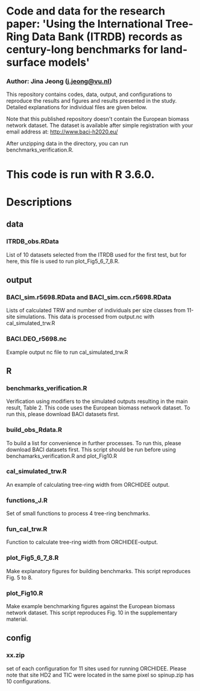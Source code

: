 # Code and data for the research paper: 'Using the International Tree-Ring Data Bank (ITRDB) records as century-long benchmarks for land-surface models'
### Author: Jina Jeong (j.jeong@vu.nl)

This repository contains codes, data, output, and configurations to reproduce the results and figures and results presented in the study. Detailed explanations for individual files are given below.

Note that this published repository doesn't contain the European biomass network dataset. The dataset is available after simple registration with your email address at: http://www.baci-h2020.eu/

After unzipping data in the directory, you can run benchmarks_verification.R.

#  This code is run with R 3.6.0. 

# Descriptions
## data
### ITRDB_obs.RData
List of 10 datasets selected from the ITRDB used for the first test, but for here, this file is used to run plot_Fig5_6_7_8.R.

## output
### BACI_sim.r5698.RData and BACI_sim.ccn.r5698.RData 
Lists of calculated TRW and number of individuals per size classes from 11-site simulations. This data is processed from output.nc with cal_simulated_trw.R
### BACI.DEO_r5698.nc
Example output nc file to run cal_simulated_trw.R

## R
### benchmarks_verification.R
Verification using modifiers to the simulated outputs resulting in the main result, Table 2. 
This code uses the European biomass network dataset. To run this, please download BACI datasets first.
### build_obs_Rdata.R
To build a list for convenience in further processes. To run this, please download BACI datasets first. This script should be run before using benchamarks_verification.R and plot_Fig10.R
### cal_simulated_trw.R
An example of calculating tree-ring width from ORCHIDEE output.
### functions_J.R
Set of small functions to process 4 tree-ring benchmarks.
### fun_cal_trw.R
Function to calculate tree-ring width from ORCHIDEE-output.
### plot_Fig5_6_7_8.R
Make explanatory figures for building benchmarks. This script reproduces Fig. 5 to 8.
### plot_Fig10.R
Make example benchmarking figures against the European biomass network dataset. This script reproduces Fig. 10 in the supplementary material.

## config
### xx.zip
set of each configuration for 11 sites used for running ORCHIDEE. Please note that site HD2 and TIC were located in the same pixel so spinup.zip has 10 configurations.
